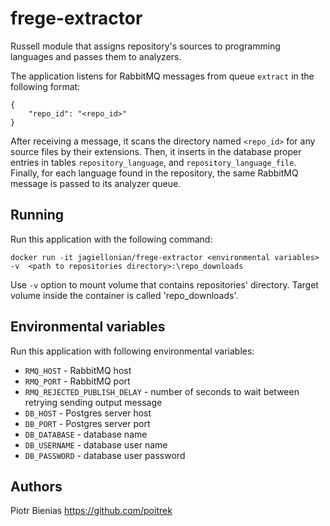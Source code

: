 # frege-extractor
Russell module that assigns repository's sources to programming languages and passes them to analyzers.

The application listens for RabbitMQ messages from queue `extract` in the following format:

```
{
    "repo_id": "<repo_id>"
}
```
After receiving a message, it scans the directory named `<repo_id>` 
for any source files by their extensions. Then, it inserts in the database proper entries in tables
`repository_language`, and `repository_language_file`. Finally, for each language found in the repository,
 the same RabbitMQ message is passed to its analyzer queue.

## Running

Run this application with the following command:

`docker run -it jagiellonian/frege-extractor <environmental variables> -v 
<path to repositories directory>:\repo_downloads`

Use `-v` option to mount volume that contains repositories' directory.
Target volume inside the container is called 'repo_downloads'.

## Environmental variables

Run this application with following environmental variables:

- `RMQ_HOST` - RabbitMQ host
- `RMQ_PORT` - RabbitMQ port
- `RMQ_REJECTED_PUBLISH_DELAY` - number of seconds to wait between retrying sending output message
- `DB_HOST` - Postgres server host
- `DB_PORT` - Postgres server port
- `DB_DATABASE` - database name
- `DB_USERNAME` - database user name
- `DB_PASSWORD` - database user password

## Authors

Piotr Bienias https://github.com/poitrek

